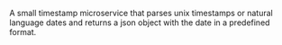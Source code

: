 A small timestamp microservice that parses unix timestamps or natural language dates
and returns a json object with the date in a predefined format.